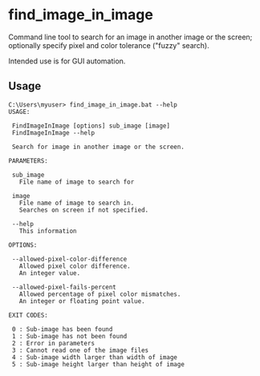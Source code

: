 # find_image_in_image
Command line tool to search for an image in another image or the screen; optionally specify pixel and color tolerance ("fuzzy" search).

Intended use is for GUI automation.

## Usage
    C:\Users\myuser> find_image_in_image.bat --help
    USAGE:
    
     FindImageInImage [options] sub_image [image]
     FindImageInImage --help
    
     Search for image in another image or the screen.
    
    PARAMETERS:
    
     sub_image
       File name of image to search for
    
     image
       File name of image to search in.
       Searches on screen if not specified.
    
     --help
       This information
    
    OPTIONS:
    
     --allowed-pixel-color-difference
       Allowed pixel color difference.
       An integer value.
    
     --allowed-pixel-fails-percent
       Allowed percentage of pixel color mismatches.
       An integer or floating point value.
    
    EXIT CODES:
    
     0 : Sub-image has been found
     1 : Sub-image has not been found
     2 : Error in parameters
     3 : Cannot read one of the image files
     4 : Sub-image width larger than width of image
     5 : Sub-image height larger than height of image
